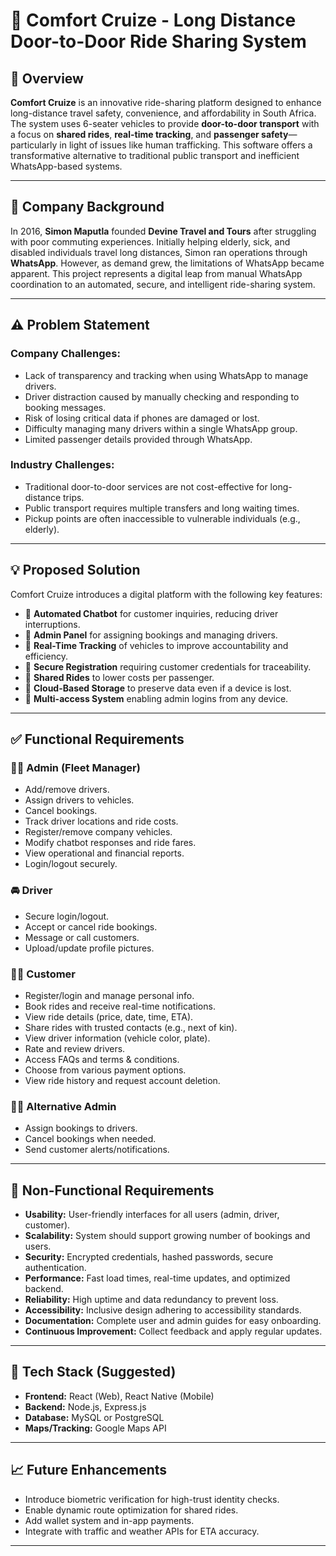 # 🚐 Comfort Cruize - Long Distance Door-to-Door Ride Sharing System

## 📖 Overview

**Comfort Cruize** is an innovative ride-sharing platform designed to enhance long-distance travel safety, convenience, and affordability in South Africa. The system uses 6-seater vehicles to provide **door-to-door transport** with a focus on **shared rides**, **real-time tracking**, and **passenger safety**—particularly in light of issues like human trafficking. This software offers a transformative alternative to traditional public transport and inefficient WhatsApp-based systems.

---

## 🏢 Company Background

In 2016, **Simon Maputla** founded **Devine Travel and Tours** after struggling with poor commuting experiences. Initially helping elderly, sick, and disabled individuals travel long distances, Simon ran operations through **WhatsApp**. However, as demand grew, the limitations of WhatsApp became apparent. This project represents a digital leap from manual WhatsApp coordination to an automated, secure, and intelligent ride-sharing system.

---

## ⚠️ Problem Statement

### Company Challenges:
- Lack of transparency and tracking when using WhatsApp to manage drivers.
- Driver distraction caused by manually checking and responding to booking messages.
- Risk of losing critical data if phones are damaged or lost.
- Difficulty managing many drivers within a single WhatsApp group.
- Limited passenger details provided through WhatsApp.
  
### Industry Challenges:
- Traditional door-to-door services are not cost-effective for long-distance trips.
- Public transport requires multiple transfers and long waiting times.
- Pickup points are often inaccessible to vulnerable individuals (e.g., elderly).

---

## 💡 Proposed Solution

Comfort Cruize introduces a digital platform with the following key features:

- 🔹 **Automated Chatbot** for customer inquiries, reducing driver interruptions.
- 🔹 **Admin Panel** for assigning bookings and managing drivers.
- 🔹 **Real-Time Tracking** of vehicles to improve accountability and efficiency.
- 🔹 **Secure Registration** requiring customer credentials for traceability.
- 🔹 **Shared Rides** to lower costs per passenger.
- 🔹 **Cloud-Based Storage** to preserve data even if a device is lost.
- 🔹 **Multi-access System** enabling admin logins from any device.

---

## ✅ Functional Requirements

### 👨‍💼 Admin (Fleet Manager)
- Add/remove drivers.
- Assign drivers to vehicles.
- Cancel bookings.
- Track driver locations and ride costs.
- Register/remove company vehicles.
- Modify chatbot responses and ride fares.
- View operational and financial reports.
- Login/logout securely.

### 🚘 Driver
- Secure login/logout.
- Accept or cancel ride bookings.
- Message or call customers.
- Upload/update profile pictures.

### 🧍‍♂️ Customer
- Register/login and manage personal info.
- Book rides and receive real-time notifications.
- View ride details (price, date, time, ETA).
- Share rides with trusted contacts (e.g., next of kin).
- View driver information (vehicle color, plate).
- Rate and review drivers.
- Access FAQs and terms & conditions.
- Choose from various payment options.
- View ride history and request account deletion.

### 👩‍💼 Alternative Admin
- Assign bookings to drivers.
- Cancel bookings when needed.
- Send customer alerts/notifications.

---

## 🔐 Non-Functional Requirements

- **Usability:** User-friendly interfaces for all users (admin, driver, customer).
- **Scalability:** System should support growing number of bookings and users.
- **Security:** Encrypted credentials, hashed passwords, secure authentication.
- **Performance:** Fast load times, real-time updates, and optimized backend.
- **Reliability:** High uptime and data redundancy to prevent loss.
- **Accessibility:** Inclusive design adhering to accessibility standards.
- **Documentation:** Complete user and admin guides for easy onboarding.
- **Continuous Improvement:** Collect feedback and apply regular updates.

---

## 📲 Tech Stack (Suggested)

- **Frontend:** React (Web), React Native (Mobile)
- **Backend:** Node.js, Express.js
- **Database:** MySQL or PostgreSQL
- **Maps/Tracking:** Google Maps API

---

## 📈 Future Enhancements

- Introduce biometric verification for high-trust identity checks.
- Enable dynamic route optimization for shared rides.
- Add wallet system and in-app payments.
- Integrate with traffic and weather APIs for ETA accuracy.

---


